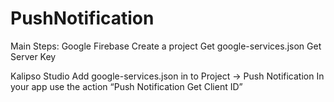 # PushNotification

Main Steps:
Google Firebase
Create a project
Get google-services.json
Get Server Key

Kalipso Studio
Add google-services.json in to Project -> Push Notification
In your app use the action “Push Notification Get Client ID”



